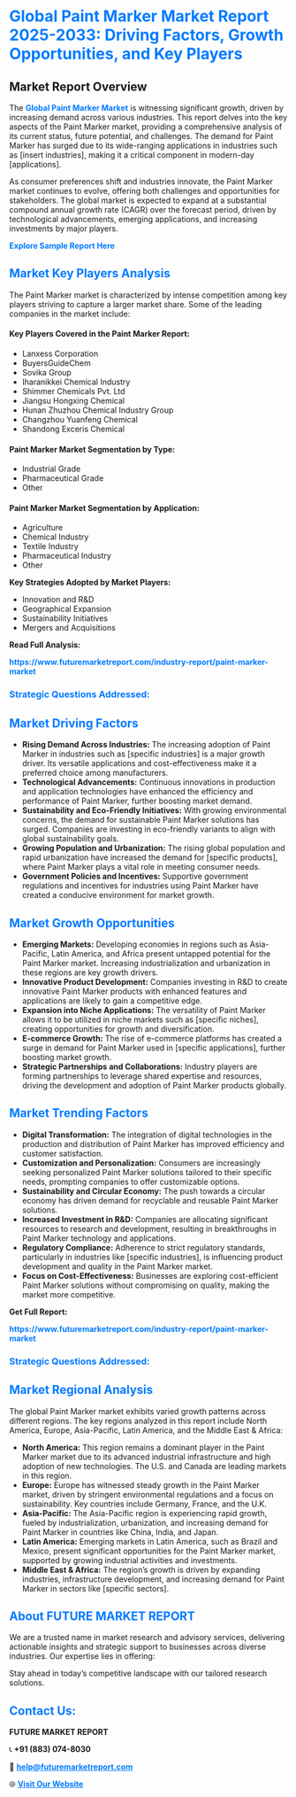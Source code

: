 <h1 style="color: #007BFF;">Global Paint Marker Market Report 2025-2033: Driving Factors, Growth Opportunities, and Key Players</h1>

<section id="overview">
<h2>Market Report Overview</h2>
<p>The <a href="https://www.futuremarketreport.com/industry-report/paint-marker-market" style="color: #007BFF; text-decoration: none;"><strong>Global Paint Marker Market</strong></a> is witnessing significant growth, driven by increasing demand across various industries. This report delves into the key aspects of the Paint Marker market, providing a comprehensive analysis of its current status, future potential, and challenges. The demand for Paint Marker has surged due to its wide-ranging applications in industries such as [insert industries], making it a critical component in modern-day [applications].</p>
<p>As consumer preferences shift and industries innovate, the Paint Marker market continues to evolve, offering both challenges and opportunities for stakeholders. The global market is expected to expand at a substantial compound annual growth rate (CAGR) over the forecast period, driven by technological advancements, emerging applications, and increasing investments by major players.</p>
</section>

<section id="overview">
<p><a href="https://www.futuremarketreport.com/request-sample/reportId=32427" style="color: #007BFF; text-decoration: none;"><strong>Explore Sample Report Here</strong></a></p>
</section>

<section id="key-players">
<h2 style="color: #007BFF;">Market Key Players Analysis</h2>
<p>The Paint Marker market is characterized by intense competition among key players striving to capture a larger market share. Some of the leading companies in the market include:</p>
<h4>Key Players Covered in the Paint Marker Report:</h4>
<ul><li>Lanxess Corporation</li><li>BuyersGuideChem</li><li>Sovika Group</li><li>Iharanikkei Chemical Industry</li><li>Shimmer Chemicals Pvt. Ltd</li><li>Jiangsu Hongxing Chemical</li><li>Hunan Zhuzhou Chemical Industry Group</li><li>Changzhou Yuanfeng Chemical</li><li>Shandong Exceris Chemical</li></ul>
<h4>Paint Marker Market Segmentation by Type:</h4>
<ul><li>Industrial Grade</li><li>Pharmaceutical Grade</li><li>Other</li></ul>

<h4>Paint Marker Market Segmentation by Application:</h4>
<ul><li>Agriculture</li><li>Chemical Industry</li><li>Textile Industry</li><li>Pharmaceutical Industry</li><li>Other</li></ul>
<p><strong>Key Strategies Adopted by Market Players:</strong></p>
<ul>
<li>Innovation and R&D</li>
<li>Geographical Expansion</li>
<li>Sustainability Initiatives</li>
<li>Mergers and Acquisitions</li>
</ul>
</section>

<section>
<p><strong>Read Full Analysis: </strong></p><a href="https://www.futuremarketreport.com/industry-report/paint-marker-market" style="color: #007BFF; text-decoration: none;"><strong>https://www.futuremarketreport.com/industry-report/paint-marker-market</strong></a>
<h3 style="color: #007BFF;">Strategic Questions Addressed:</h3>
</section>

<section id="driving-factors">
<h2 style="color: #007BFF;">Market Driving Factors</h2>
<ul>
<li><strong>Rising Demand Across Industries:</strong> The increasing adoption of Paint Marker in industries such as [specific industries] is a major growth driver. Its versatile applications and cost-effectiveness make it a preferred choice among manufacturers.</li>
<li><strong>Technological Advancements:</strong> Continuous innovations in production and application technologies have enhanced the efficiency and performance of Paint Marker, further boosting market demand.</li>
<li><strong>Sustainability and Eco-Friendly Initiatives:</strong> With growing environmental concerns, the demand for sustainable Paint Marker solutions has surged. Companies are investing in eco-friendly variants to align with global sustainability goals.</li>
<li><strong>Growing Population and Urbanization:</strong> The rising global population and rapid urbanization have increased the demand for [specific products], where Paint Marker plays a vital role in meeting consumer needs.</li>
<li><strong>Government Policies and Incentives:</strong> Supportive government regulations and incentives for industries using Paint Marker have created a conducive environment for market growth.</li>
</ul>
</section>

<section id="growth-opportunities">
<h2 style="color: #007BFF;">Market Growth Opportunities</h2>
<ul>
<li><strong>Emerging Markets:</strong> Developing economies in regions such as Asia-Pacific, Latin America, and Africa present untapped potential for the Paint Marker market. Increasing industrialization and urbanization in these regions are key growth drivers.</li>
<li><strong>Innovative Product Development:</strong> Companies investing in R&D to create innovative Paint Marker products with enhanced features and applications are likely to gain a competitive edge.</li>
<li><strong>Expansion into Niche Applications:</strong> The versatility of Paint Marker allows it to be utilized in niche markets such as [specific niches], creating opportunities for growth and diversification.</li>
<li><strong>E-commerce Growth:</strong> The rise of e-commerce platforms has created a surge in demand for Paint Marker used in [specific applications], further boosting market growth.</li>
<li><strong>Strategic Partnerships and Collaborations:</strong> Industry players are forming partnerships to leverage shared expertise and resources, driving the development and adoption of Paint Marker products globally.</li>
</ul>
</section>

<section id="trending-factors">
<h2 style="color: #007BFF;">Market Trending Factors</h2>
<ul>
<li><strong>Digital Transformation:</strong> The integration of digital technologies in the production and distribution of Paint Marker has improved efficiency and customer satisfaction.</li>
<li><strong>Customization and Personalization:</strong> Consumers are increasingly seeking personalized Paint Marker solutions tailored to their specific needs, prompting companies to offer customizable options.</li>
<li><strong>Sustainability and Circular Economy:</strong> The push towards a circular economy has driven demand for recyclable and reusable Paint Marker solutions.</li>
<li><strong>Increased Investment in R&D:</strong> Companies are allocating significant resources to research and development, resulting in breakthroughs in Paint Marker technology and applications.</li>
<li><strong>Regulatory Compliance:</strong> Adherence to strict regulatory standards, particularly in industries like [specific industries], is influencing product development and quality in the Paint Marker market.</li>
<li><strong>Focus on Cost-Effectiveness:</strong> Businesses are exploring cost-efficient Paint Marker solutions without compromising on quality, making the market more competitive.</li>
</ul>
</section>

<section>
<p><strong>Get Full Report: </strong></p><a href="https://www.futuremarketreport.com/industry-report/paint-marker-market" style="color: #007BFF; text-decoration: none;"><strong>https://www.futuremarketreport.com/industry-report/paint-marker-market</strong></a>
<h3 style="color: #007BFF;">Strategic Questions Addressed:</h3>
</section>


<section id="regional-analysis">
<h2 style="color: #007BFF;">Market Regional Analysis</h2>
<p>The global Paint Marker market exhibits varied growth patterns across different regions. The key regions analyzed in this report include North America, Europe, Asia-Pacific, Latin America, and the Middle East & Africa:</p>
<ul>
<li><strong>North America:</strong> This region remains a dominant player in the Paint Marker market due to its advanced industrial infrastructure and high adoption of new technologies. The U.S. and Canada are leading markets in this region.</li>
<li><strong>Europe:</strong> Europe has witnessed steady growth in the Paint Marker market, driven by stringent environmental regulations and a focus on sustainability. Key countries include Germany, France, and the U.K.</li>
<li><strong>Asia-Pacific:</strong> The Asia-Pacific region is experiencing rapid growth, fueled by industrialization, urbanization, and increasing demand for Paint Marker in countries like China, India, and Japan.</li>
<li><strong>Latin America:</strong> Emerging markets in Latin America, such as Brazil and Mexico, present significant opportunities for the Paint Marker market, supported by growing industrial activities and investments.</li>
<li><strong>Middle East & Africa:</strong> The region’s growth is driven by expanding industries, infrastructure development, and increasing demand for Paint Marker in sectors like [specific sectors].</li>
</ul>
</section>

<footer>
<h2 style="color: #007BFF;">About FUTURE MARKET REPORT</h2>
<p>We are a trusted name in market research and advisory services, delivering actionable insights and strategic support to businesses across diverse industries. Our expertise lies in offering:</p>

<p>Stay ahead in today’s competitive landscape with our tailored research solutions.</p>

<h2 style="color: #007BFF;">Contact Us:</h2>
<p><strong>FUTURE MARKET REPORT</strong></p>
<p>📞 <strong>+91 (883) 074-8030</strong></p>
<p>📧 <strong><a href="mailto:help@futuremarketreport.com" style="color: #007BFF;">help@futuremarketreport.com</a></strong></p>
<p>🌐 <strong><a href="https://www.futuremarketreport.com/" style="color: #007BFF;">Visit Our Website</a></strong></p>
</footer>